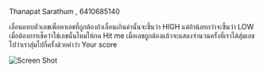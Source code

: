 Thanapat Sarathum , 6410685140

เลื่อนแทบตัวเลขเพื่อหาเลขที่ถูกต้องถ้าเลื่อนเกินค่านั้นจะขึ้นว่า HIGH แต่ถ้าน้อยกว่าจะขึ้นว่า LOW เมื่อต้องการเช็คว่าใช่เลขนั้นไหมให้กด Hit me
เมื่อเลขถูกต้องแล้วจะแสดงจำนวนครั้งที่เราได้สุ่มเลขไปว่าเราสุ่มไปกี่ครั้งด้วยคำว่า Your score

![Screen Shot ](https://github.com/6410685140/cn436-as1/assets/88650966/11e72dbc-a5db-4c83-b073-ee2fb193eae6)


